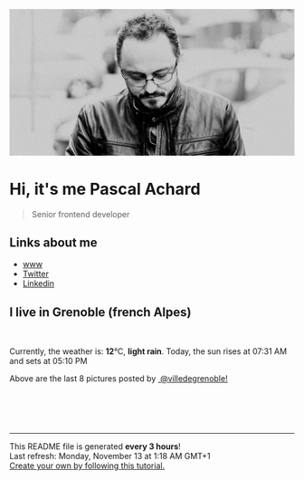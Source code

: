 ![Pascal Achard](./images/photo-pascal-achard.jpg)
# Hi, it's me Pascal Achard
> Senior frontend developer

## Links about me
- [www](https://www.pascal-achard.com)
- [Twitter](https://twitter.com/botmaster)
- [Linkedin](http://www.linkedin.com/in/pascal-achard)


## I live in Grenoble (french Alpes)
<img src="https://openweathermap.org/img/wn/10n@2x.png" alt="">

Currently, the weather is: **12**°C, **light rain**.
Today, the sun rises at 07:31 AM and sets at 05:10 PM

Above are the last 8 pictures posted by <a href="https://www.instagram.com/villedegrenoble/" target="_blank"><img alt="" src="https://upload.wikimedia.org/wikipedia/commons/thumb/e/e7/Instagram_logo_2016.svg/1024px-Instagram_logo_2016.svg.png" width="20"/> @villedegrenoble!</a>

<p style="display: flex; flex-wrap: wrap; gap: 20px;">
        <img src="https://cdn1.picuki.com/hosted-by-instagram/q/0exhNuNYnjBGZDHIdN5WmL9I2PEvHA5RNucaS7j0nyZiNxIsbHWB58ltwdev%7C%7CDlyKw1oASyLfzZp7I4oVV9UZFR8NE3XS7WNTj9V7a2QXICh0jRm8ZNnkLcwJHUWYH+p8sokOzjYMTIfQeoEH%7C%7Cbx7a8Koru5A2MGo1zRMrBC0GAG4fy3UPI7mslm3ayEv0Pxto0%7C%7CNylL9XkgKQcuptPR+XdYEvL+M4Byp6JzSPkCj9ND1OHtpCa5BTB7Kz44KD6chYTJnLMZtxL6IxQb7FmAQIgDYkcysHeZ8RM1v9EPp7TzN916+N8ZkIGRT2UFAjsm8lJnl6u+liDFbV+i2loP7nr62J6rda8IkrihCNewTPXz6TbvSpyOOrwJDl5KU9iYARLfI%7C%7CfhSp0fmYMSTKhx9liWpTmXZL7g1xVDPhFFugyqD7NkbtzN%7C%7CY790UPJshTbhhAhneqJKrd++lIJ04OC7FstLCmQVOkXanLp11MdAddELObKzcuAPQ==.jpeg" alt="" width="200"/>
        <img src="https://cdn1.picuki.com/hosted-by-instagram/q/0exhNuNYnjBGZDHIdN5WmL9I2PEvHA5RNecaS7j0nyZiNxIsbHWB58ltwdev%7C%7CDlyKw1oASyLeD9g4o8rU1xZZFR9PELdS72ORDtd66ufV4Cq1zJg9JFnkb80KnAdZH6s8cRDCnicKyVHDe0AUqilsOoQ8eXvaDIFuDKWMLQT9zJBpY6uSKVKz8J13bHR1Bv9vdBhGy5CoiVxfA8XrN7loi5XVfrjJs9zt6B6CLEIhMxWpr6gnSu5X2soeGpwWT6ars3+ke08hiL8KWRooieYSaoEIEQd3Ay64DgwvoZ53anyFbU0i6Y+iIyRSWIKAk1ElkVtwIOctgLsSSaq3EEPlC2GhLq2Tf0npZ31GviYTIbE1gjaQ6v7DpZ4eCoiCs3BflXbcNuSNtJ2t84cOL0d8xDnvgXwd7P2i14kQjpC3mTbM7N2YNPLzK2w9k%7C%7CIshyeplQNwcqqf6NTnktH55ao2g8iSE7XIO5bFTmDzn0sBtkGfruVyMuBP81ma0JBAYcQlXKCg8gAIkXk9uw=.jpeg" alt="" width="200"/>
        <img src="https://cdn1.picuki.com/hosted-by-instagram/q/0exhNuNYnjBGZDHIdN5WmL9I2PEvHA5RNucaS7j0nyZiNxIsbHWB58ltwdGn%7C%7CDh6Kwh9HS+LeD9g5Y8oWF5WZFp9PEfXSLOOSzhQ7qSZVoCg0DRm9ZZkkLk8L3wZYXGt9sYsOzjYMTIfQeoEH%7C%7Cb2rvUW5vruZDYbpzOaNOUtzCVG%7C%7CMm0X51wmcQf8fTT0FOzv9QONzUavDt5YnYmoeLSvmcDUufkM8lmpKw5QLMCgZRIuaHolST2F28pf2AwGTWL%7C%7CLTPnNEAhDe1JWVovV6pRJY0J09D0lK4lQ8UoYYkgtWDDNVh0+85nebSSGtafkNa9hc+h7actgLsLmOq3R4FjjWVzbvsIq4Zh5PSfeq3DM7s6jXGZb79Dax0VUwAKsyEUUrMOM2JNd1awLhZE%7C%7Cwfj12F9iCbRfb72U4nUWAY0hfbKtRPTf6i16agry%7C%7CS0Wja9g==.jpeg" alt="" width="200"/>
        <img src="https://cdn1.picuki.com/hosted-by-instagram/q/0exhNuNYnjBGZDHIdN5WmL9I2PEvHA5RNucaS7j0nyZiNxIsbHWB58ltwdev%7C%7CDlyKw1oASyLeD9g4oojWVhQZFR8NULfS7yPTTZX762ZUoCm1DJk8Zdjkb82K3wbZnCn8MtDCnicKyVHDe0AUq%7C%7Cm6vZNuKyBOTUAyXCUMLQKnmICjtCsCOwlktcf7KG4iF+44ooiMDxN4Gosak8srNaJ52hEWvrxfMh2pqV5CLkJnoE65ezRmCSsTDx6KyhBGTOgtYPCwukEkxz7JhYw83D%7C%7CZpF2H2YHlUP9shI8760BudShZJpM+N8ZkObUT2RaCCE+4R1pr5e8lCvIV2usxh5%7C%7C2UnJ74eIJtA8rcXdP96Heu%7C%7Cu1A7kZeTzJf4feT9cJLKEHlzfIqL7Uo5WntYfTMdv0Xyw%7C%7ChzrV6asjwVUKRFcshWGKZZzVc2JlIaO%7C%7C1PFsS3XuC4Dx83oLOdV2UdKtMqItFAuLCqQVesdfQvY2m8xG9odKbyby8qC.jpeg" alt="" width="200"/>
        <img src="https://cdn1.picuki.com/hosted-by-instagram/q/0exhNuNYnjBGZDHIdN5WmL9I2PEvHA5RNucaS7j0nyZiNxIsbHWB58ltwdev%7C%7CDlyKw1oASyLfzZp7IkjVlRXZFR8NE3YQbKNTj9V7ambXICg0jNl%7C%7CZNmkLk9LH0YbXKp98AoOzjYMTIfQeoEH%7C%7Cbx7a8Koru5A2MGo1zRMrBC0GAG4fy3UPI7mslm3ayEv0Pxto0%7C%7CNylL9XkgKQcuptPR+XdYEvL+M4Byp6JzSPkCj9ND1OHtpCa5BTB7Kzg4KD6chYTJnLMZlwLXdSwP62ekTIgDdkgspkCv8RM1v9EPp7TzN916+N8ZkIGRT2UFAjsm8lJnl6u+liDFbV+i2loP7nr62J6Vea8IrLjnC8eaAPXj7TjuWoiNOZoJDl5KU9iYARLfI%7C%7CfhSp0fmYMSTKhx9liWpCm5bZys6RJkMC97uQWeWbV+QdfMkpfw3Fz5ty2Mrj4zns6CWacM8A0O5YOC7FstLCmQXJ8WGXLp11MdAddELObKzcuAPQ==.jpeg" alt="" width="200"/>
        <img src="https://cdn1.picuki.com/hosted-by-instagram/q/0exhNuNYnjBGZDHIdN5WmL9I2PEvHA5RNucaS7j0nyZiNxIsbHWB58ltwdev%7C%7CDlyKw1oASyLfzZp7IMrV1pQZFR8NE3YTraJTj9V7aiQVoCk0zZn8pdml7w8K30YZ3Wr9cAlOzjYMTIfQeoEH%7C%7Cb2rvUW+%7C%7C7wbTYNpi2TNLxCyQlWotfpUrJy9ZRzt52U1h+189JldAJZ+jtvdBFundPZlTIeAf3+Idp1orN2S%7C%7CkKjskOuKK81SO2ECMseW16GX6Rv5+HoOAAuiDpYGhpqzfheKc4EEMWggi9rxNpmr560aaEHaxV5s0Pg7iOCmMDUjFKiCU%7C%7Ck8SqtgLsSUHv3EBQnjeel%7C%7CW4dcElp5b4IMyWUMK04TvpdJz6PetiR3FfLvbvAnLGAaeZM+0KuaoKT9wLhHr7oki+ObP33kQ8UXNFi2nbXK1RRdyS0I6V02DGpySqmQN2nsOQYYoFn0RewPa9vCF0a1%7C%7CcUp1nFxn%7C%7CgX83GP1xN7HNw8iBPr1hEUYmeLYdqV6YjpEFeBTi9+5p.jpeg" alt="" width="200"/>
        <img src="https://cdn1.picuki.com/hosted-by-instagram/q/0exhNuNYnjBGZDHIdN5WmL9I2PEvHA5RNucaS7j0nyZiNxIsbHWB58ltwdev%7C%7CDlyKw1oASyLfzZl548vUVVZZFR8P0LeSLOMSTdS7ameVoCj1DVi%7C%7CZdmk789LHceZXap9MIpOzjYMTIfQeoEH%7C%7Cbx7a8Koru5A2MGo1zRMrBC0GAG4fy3UPI7mslm3ayEv0Pxto0%7C%7CNylL9XkgKQcuptPR+XdYEvL+M4Byp6JzSPkCj9ND1OHtpCa5BTB7Kzg4KD6chYTJnLMskirCczcX2UbxUIgDEEZLon6%7C%7C8RM1v9EPp7TzN916+N8ZkIGRT2UFAjsm8lJnl6u+liDFbV+i2loP7nr625yFR+kIrJbqC+msAPXdx3XvSpjEOqwJDl5KU9iYARLfI%7C%7CfhSp0fmYMSTKhx9liUoVGFWaj40BRLHiRI1yatDqVYTeW5z5+W60LcvR+kkVQTve2wbKdIxQx+5YOC7FstLCmTXesZGXLp11MdAddELObKzcuAPQ==.jpeg" alt="" width="200"/>
        <img src="https://cdn1.picuki.com/hosted-by-instagram/q/0exhNuNYnjBGZDHIdN5WmL9I2PEvHA5RNecaS7j0nyZiNxIsbHWB58ltwdev%7C%7CDlyKw1oASyLfzZl548rUlpXZFR8P0LfQLSPSTdS7aqaXYCr0z1m%7C%7CJBhkbc8LHEcZnSu98MtOzjYMTIfQeoEH%7C%7Cb2rvUW+%7C%7C7wbTYNpi2TNLxCyQlWotfpUrJy9ZRzt52U1h+189JldAJZ+jtvdBFundPZlTIeAf3+Idp1orN2S%7C%7CkKjskOuKK%7C%7C1SO2ECMseW16GX6Rv5+HoOAAuiDpYGhpqzjheKc4EEMWggjumTs4sZURstaobKxVlN8bn5fbCmMDUjFKiCU%7C%7Ck8SqtgLsSUHv3EBQnjeel%7C%7CW4dcElp5b4IMyWUMK04Tvpd576NepiR1MXLvbRB3D4AaWYDelDuIwKT9wLhHr7oki+ObP33kQ8UXNFi2nbXK1RRdmV1P38pW%7C%7CZgy7d9isdvd6BX7lF8k0I4pGY7SlwUFmULJpjHhvk2nsTQsphN7HNw8iBPr0QHTcieLYdqV6YjpEFeBTi9+5p.jpeg" alt="" width="200"/>
</p>

------------
<p>This README file is generated <b>every 3 hours</b>!
    <br />Last refresh: Monday, November 13 at 1:18 AM GMT+1
    <br /><a href="https://medium.com/@th.guibert/how-to-create-a-self-updating-readme-md-for-your-github-profile-f8b05744ca91">Create your own by following this tutorial.</a>
</p>
<p><a href="https://github.com/botmaster/botmaster/actions/workflows/main.yaml"><img alt="" src="https://github.com/botmaster/botmaster/actions/workflows/main.yaml/badge.svg" /></a></p>

